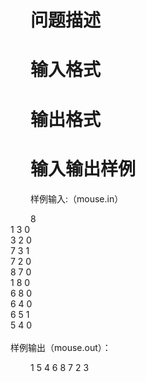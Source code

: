 
<div style="text-indent: 24pt;">

# 问题描述



# 输入格式



# 输出格式



# 输入输出样例


<p>样例输入:（mouse.in）</p>
<p>8<br/>
1 3 0<br/>
3 2 0<br/>
7 3 1<br/>
7 2 0<br/>
8 7 0<br/>
1 8 0<br/>
6 8 0<br/>
6 4 0<br/>
6 5 1<br/>
5 4 0<br/>
<br/>
样例输出（mouse.out）：</p>
<p>1 5 4 6 8 7 2 3</p>
<p><br/>
 </p>
</div>
